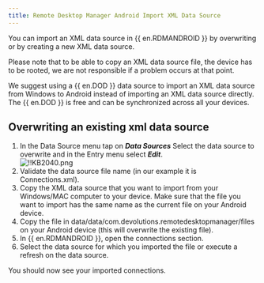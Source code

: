 ```yaml
---
title: Remote Desktop Manager Android Import XML Data Source
---
```

You can import an XML data source in {{ en.RDMANDROID }} by overwriting or by creating a new XML data source.

Please note that to be able to copy an XML data source file, the device has to be rooted, we are not responsible if a problem occurs at that point.

We suggest using a {{ en.DOD }} data source to import an XML data source from Windows to Android instead of importing an XML data source directly. The {{ en.DOD }} is free and can be synchronized across all your devices.

## Overwriting an existing xml data source

1. In the Data Source menu tap on ***Data Sources*** Select the data source to overwrite and in the Entry menu select ***Edit***.  
![!!KB2040.png](https://webdevolutions.azureedge.net/docs/en/kb/KB2040.png)
1. Validate the data source file name (in our example it is Connections.xml).
1. Copy the XML data source that you want to import from your Windows/MAC computer to your device. Make sure that the file you want to import has the same name as the current file on your Android device.
1. Copy the file in data/data/com.devolutions.remotedesktopmanager/files on your Android device (this will overwrite the existing file).
1. In {{ en.RDMANDROID }}, open the connections section.
1. Select the data source for which you imported the file or execute a refresh on the data source.  

You should now see your imported connections.